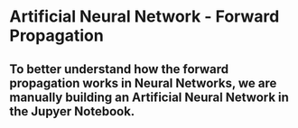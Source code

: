 # Artificial Neural Network - Forward Propagation

## To better understand how the forward propagation works in Neural Networks, we are manually building an Artificial Neural Network in the Jupyer Notebook. 

